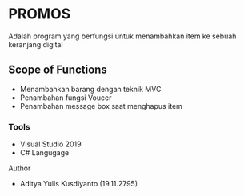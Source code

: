 # PROMOS
Adalah program yang berfungsi untuk menambahkan item ke sebuah keranjang digital

## Scope of Functions
- Menambahkan barang dengan teknik MVC 
- Penambahan fungsi Voucer
- Penambahan message box saat menghapus item

### Tools
- Visual Studio 2019
- C# Langugage
 
Author
 - Aditya Yulis Kusdiyanto (19.11.2795)
